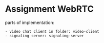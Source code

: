 # Assignment WebRTC


parts of implementation:

    - video chat client in folder: video-client
    - signaling server: signaling-server